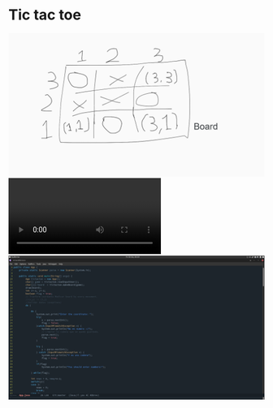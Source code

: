# Tic tac toe

![Board](./tictactoe/img/board1.png)
![video](./tictactoe/img/test_tictactoe.mp4)
![Workspace](./tictactoe/img/workspace.png)
